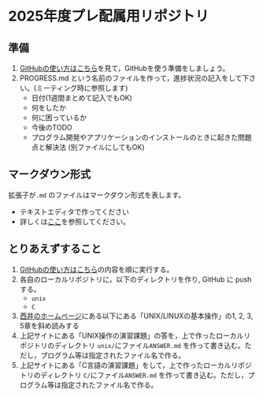 # 2025年度プレ配属用リポジトリ


## 準備

1. [GitHubの使い方はこちら](GitHub-Intro.md)を見て，GitHubを使う準備をしましょう。
3. PROGRESS.md という名前のファイルを作って，進捗状況の記入をして下さい。(ミーティング時に参照します)
	- 日付(1週間まとめて記入でもOK)
	- 何をしたか
	- 何に困っているか
	- 今後のTODO
	- プログラム開発やアプリケーションのインストールのときに起きた問題点と解決法 (別ファイルにしてもOK)

## マークダウン形式

拡張子が`.md` のファイルはマークダウン形式を表します。

- テキストエディタで作ってください
- 詳しくは[ここ](https://docs.github.com/ja/get-started/writing-on-github/getting-started-with-writing-and-formatting-on-github/basic-writing-and-formatting-syntax)を参照してください。


## とりあえずすること

1. [GitHubの使い方はこちら](GitHub-Intro.md)の内容を順に実行する。
2. 各自のローカルリポジトリに，以下のディレクトリを作り, GitHub に push する。
	- `unix`
	- `C`
3. [西井のホームページ](https://bcl.sci.yamaguchi-u.ac.jp/~jun/misc/texts/)にある以下にある「UNIX/LINUXの基本操作」の1, 2, 3, 5章を斜め読みする
4. 上記サイトにある「UNIX操作の演習課題」の答を，上で作ったローカルリポジトリのディレクトリ `unix/`にファイル`ANSWER.md` を作って書き込む。ただし，プログラム等は指定されたファイル名で作る。
5. 上記サイトにある「C言語の演習課題」をして，上で作ったローカルリポジトリのディレクトリ `C/`にファイル`ANSWER.md` を作って書き込む。ただし，プログラム等は指定されたファイル名で作る。